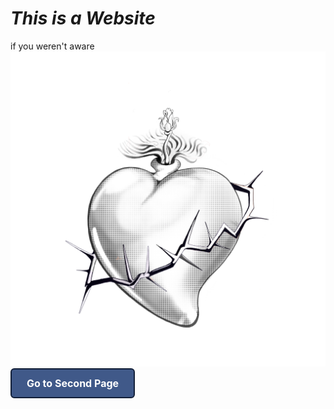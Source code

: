# *This is a Website*  
if you weren't aware
![A heart](images/Bunny.PNG)
<a href="SECOND-PAGE.html" style="
  display: inline-block;
  padding: 12px 24px;
  background-color: #405989;
  color: white;
  text-decoration: none;
  border-radius: 6px;
  font-weight: bold;
  font-size: 16px;
  transition: background-color 0.3s;
  border: 2px solid #121f38;
">Go to Second Page</a>
